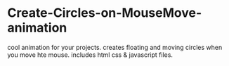 # Create-Circles-on-MouseMove-animation
cool animation for your projects. creates floating and moving circles when you move hte mouse. 
includes html css & javascript files.
